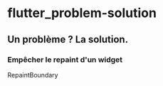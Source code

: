 # flutter_problem-solution
## Un problème ? La solution.

### Empêcher le repaint d'un widget
RepaintBoundary

